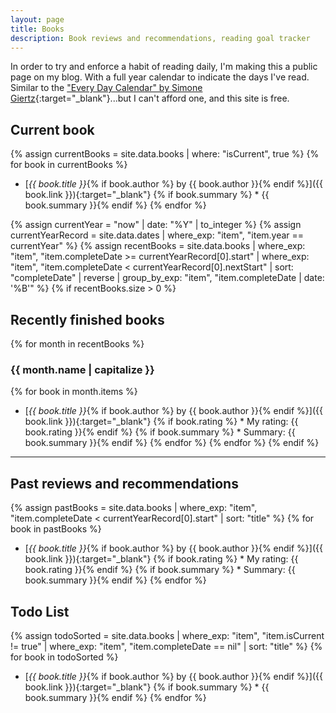 ```yaml
---
layout: page
title: Books
description: Book reviews and recommendations, reading goal tracker
---
```


<style>
    li {
        margin-bottom: 5px;
    }

    /* non-existent days - MonthNum+1 */
    /* feb */
    table tbody tr:nth-child(29) td:nth-child(3), /* jekyll code to make conditional if leap year? lol */
    table tbody tr:nth-child(30) td:nth-child(3),
    table tbody tr:nth-child(31) td:nth-child(3),
    /* apr */
    table tbody tr:nth-child(31) td:nth-child(5),
    /* jun */
    table tbody tr:nth-child(31) td:nth-child(7),
    /* aug */
    table tbody tr:nth-child(31) td:nth-child(10),
    /* nov */
    table tbody tr:nth-child(31) td:nth-child(12) {
        background-color: #cccccc;
    }
</style>

In order to try and enforce a habit of reading daily, I'm making this a public page on my blog. With a full year calendar to indicate the days I've read. Similar to the ["Every Day Calendar" by Simone Giertz](https://www.simonegiertz.com/every-day-calendar){:target="_blank"}...but I can't afford one, and this site is free.

## Current book
{% assign currentBooks = site.data.books | where: "isCurrent", true %}
{% for book in currentBooks %}
* [*{{ book.title }}*{% if book.author %} by {{ book.author }}{% endif %}]({{ book.link }}){:target="_blank"}
{% if book.summary %}  * {{ book.summary }}{% endif %}
{% endfor %}

<!--
    What a mess...Jekyll does not handle dates very well. So I had to come up with this hack.
    I created a .yml file with just start and "nextStart" dates. For some reason, Jekyll does
    not have a way to convert a string to a date type, only the other way around. So I got around
    that using the .yml data file.

    Then I look up the date record corresponding to the current year and use those for filtering.
-->
{% assign currentYear = "now" | date: "%Y" | to_integer %}
{% assign currentYearRecord = site.data.dates | where_exp: "item", "item.year == currentYear" %}
{% assign recentBooks = site.data.books
        | where_exp: "item", "item.completeDate >= currentYearRecord[0].start"
        | where_exp: "item", "item.completeDate < currentYearRecord[0].nextStart"
        | sort: "completeDate" | reverse
        | group_by_exp: "item", "item.completeDate | date: '%B'"
%}
{% if recentBooks.size > 0 %}
## Recently finished books

{% for month in recentBooks %}
### {{ month.name | capitalize }}
{% for book in month.items %}
* [*{{ book.title }}*{% if book.author %} by {{ book.author }}{% endif %}]({{ book.link }}){:target="_blank"}
{% if book.rating %}  * My rating: {{ book.rating }}{% endif %}
{% if book.summary %}  * Summary: {{ book.summary }}{% endif %}
{% endfor %}
{% endfor %}
{% endif %}

----

## Past reviews and recommendations

{% assign pastBooks = site.data.books
        | where_exp: "item", "item.completeDate < currentYearRecord[0].start"
        | sort: "title"
%}
{% for book in pastBooks %}
* [*{{ book.title }}*{% if book.author %} by {{ book.author }}{% endif %}]({{ book.link }}){:target="_blank"}
{% if book.rating %}  * My rating: {{ book.rating }}{% endif %}
{% if book.summary %}  * Summary: {{ book.summary }}{% endif %}
{% endfor %}

## Todo List

{% assign todoSorted = site.data.books
        | where_exp: "item", "item.isCurrent != true"
        | where_exp: "item", "item.completeDate == nil"
        | sort: "title"
%}
{% for book in todoSorted %}
* [*{{ book.title }}*{% if book.author %} by {{ book.author }}{% endif %}]({{ book.link }}){:target="_blank"}
{% if book.summary %}  * {{ book.summary }}{% endif %}
{% endfor %}
